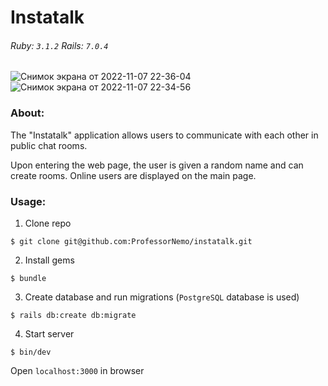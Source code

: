 # Instatalk

###### Ruby: `3.1.2` Rails: `7.0.4`
![Снимок экрана от 2022-11-07 22-36-04](https://user-images.githubusercontent.com/102049907/200440355-da6e4088-38ea-4631-ad0f-2c8dce807766.png)
![Снимок экрана от 2022-11-07 22-34-56](https://user-images.githubusercontent.com/102049907/200440364-bc255b1c-b7e8-4d21-9a74-db0504bcacde.png)

### About:
The "Instatalk" application allows users to communicate with each other in public chat rooms.

Upon entering the web page, the user is given a random name and can create rooms. Online users are displayed on the main page.

### Usage:

1. Clone repo
```
$ git clone git@github.com:ProfessorNemo/instatalk.git
```

2. Install gems
```
$ bundle
```

3. Create database and run migrations (`PostgreSQL` database is used)
```
$ rails db:create db:migrate
```

4. Start server
```
$ bin/dev
```
Open `localhost:3000` in browser
